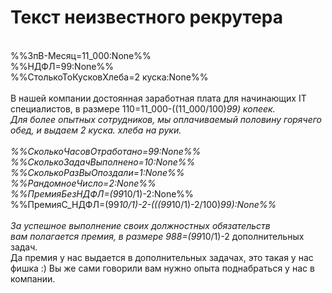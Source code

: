 # Текст неизвестного рекрутера


<br>%%ЗпВ-Месяц=11_000:None%%
<br>%%НДФЛ=99:None%%
<br>%%СтолькоТоКусковХлеба=2 куска:None%%
<br>
<br>В нашей компании достоянная заработная плата для начинающих IT специалистов,
в размере 110=11_000-((11_000/100)*99) копеек.
<br>Для более опытных сотрудников, мы оплачиваемый половину горячего обед, и
выдаем 2 куска. хлеба на руки.
<br>
<br>%%СколькоЧасовОтработано=99:None%%
<br>%%СколькоЗадачВыполнено=10:None%%
<br>%%СколькоРазВыОпоздали=1:None%%
<br>%%РандомноеЧисло=2:None%%
<br>
%%ПремияБезНДФЛ=(99*10/1)-2:None%%
<br>%%ПремияС_НДФЛ=(99*10/1)-2-(((99*10/1)-2/100)*99):None%%
<br>
<br>За успешное выполнение своих должностных обязательств
<br>вам полагается премия, в размере 988=(99*10/1)-2 дополнительных задач.
<br>Да премия у нас выдается в дополнительных задачах, это такая у нас фишка :)
Вы же сами говорили вам нужно опыта поднабраться у нас в компании.